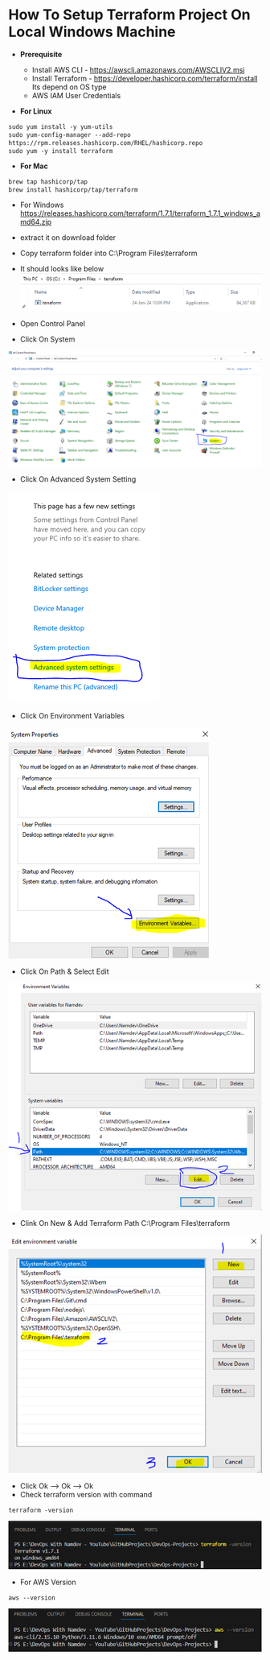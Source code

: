 # How To Setup Terraform Project On Local Windows Machine
- **Prerequisite**
    - Install AWS CLI - https://awscli.amazonaws.com/AWSCLIV2.msi
    - Install Terraform - https://developer.hashicorp.com/terraform/install Its depend on OS type
    - AWS IAM User Credentials

- **For Linux**

```
sudo yum install -y yum-utils
sudo yum-config-manager --add-repo https://rpm.releases.hashicorp.com/RHEL/hashicorp.repo
sudo yum -y install terraform

```
- **For Mac**

```
brew tap hashicorp/tap
brew install hashicorp/tap/terraform

```

- For Windows https://releases.hashicorp.com/terraform/1.7.1/terraform_1.7.1_windows_amd64.zip
- extract it on download folder
- Copy terraform folder into C:\Program Files\terraform
- It should looks like below
![Terraform](image.png)

- Open Control Panel
- Click On System

![System](image-1.png)

- Click On Advanced System Setting

![System](image-2.png)

- Click On Environment Variables

![Environment](image-3.png)

- Click On Path & Select Edit

![path](image-4.png)

- Clink On New & Add Terraform Path C:\Program Files\terraform

![tfpath](image-5.png)

- Click Ok --> Ok --> Ok
- Check terraform version with command 

```
terraform -version
```

![version](image-6.png)

- For AWS Version
```
aws --version
```
![AWS Version](image-7.png)
